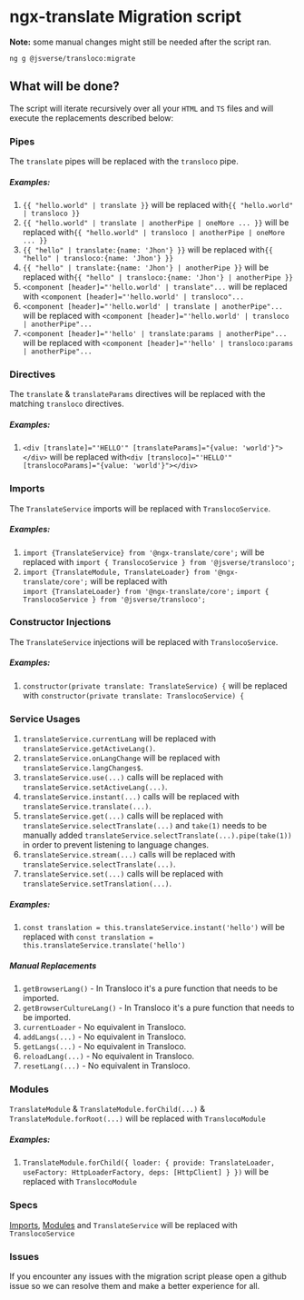 # ngx-translate Migration script

**Note:** some manual changes might still be needed after the script ran.

`ng g @jsverse/transloco:migrate`

## What will be done?

The script will iterate recursively over all your `HTML` and `TS` files and will execute the replacements described below:

### Pipes

The `translate` pipes will be replaced with the `transloco` pipe.

##### Examples:

1. `{{ "hello.world" | translate }}` will be replaced with`{{ "hello.world" | transloco }}`
2. `{{ "hello.world" | translate | anotherPipe | oneMore ... }}` will be replaced with`{{ "hello.world" | transloco | anotherPipe | oneMore ... }}`
3. `{{ "hello" | translate:{name: 'Jhon'} }}` will be replaced with`{{ "hello" | transloco:{name: 'Jhon'} }}`
4. `{{ "hello" | translate:{name: 'Jhon'} | anotherPipe }}` will be replaced with`{{ "hello" | transloco:{name: 'Jhon'} | anotherPipe }}`
5. `<component [header]="'hello.world' | translate"...` will be replaced with `<component [header]="'hello.world' | transloco"...`
6. `<component [header]="'hello.world' | translate | anotherPipe"...` will be replaced with `<component [header]="'hello.world' | transloco | anotherPipe"...`
7. `<component [header]="'hello' | translate:params | anotherPipe"...` will be replaced with `<component [header]="'hello' | transloco:params | anotherPipe"...`

### Directives

The `translate` & `translateParams` directives will be replaced with the matching `transloco` directives.

##### Examples:

1. `<div [translate]="'HELLO'" [translateParams]="{value: 'world'}"></div>` will be replaced with`<div [transloco]="'HELLO'" [translocoParams]="{value: 'world'}"></div>`

### Imports

The `TranslateService` imports will be replaced with `TranslocoService`.

##### Examples:

1. `import {TranslateService} from '@ngx-translate/core';` will be replaced with `import { TranslocoService } from '@jsverse/transloco';`
2. `import {TranslateModule, TranslateLoader} from '@ngx-translate/core';` will be replaced with  
    `import {TranslateLoader} from '@ngx-translate/core';`
   `import { TranslocoService } from '@jsverse/transloco';`

### Constructor Injections

The `TranslateService` injections will be replaced with `TranslocoService`.

##### Examples:

1. `constructor(private translate: TranslateService) {` will be replaced with `constructor(private translate: TranslocoService) {`

### Service Usages

1. `translateService.currentLang` will be replaced with `translateService.getActiveLang()`.
2. `translateService.onLangChange` will be replaced with `translateService.langChanges$`.
3. `translateService.use(...)` calls will be replaced with `translateService.setActiveLang(...)`.
4. `translateService.instant(...)` calls will be replaced with `translateService.translate(...)`.
5. `translateService.get(...)` calls will be replaced with `translateService.selectTranslate(...)` and `take(1)` needs to be manually added `translateService.selectTranslate(...).pipe(take(1))` in order to prevent listening to language changes.
6. `translateService.stream(...)` calls will be replaced with `translateService.selectTranslate(...)`.
7. `translateService.set(...)` calls will be replaced with `translateService.setTranslation(...)`.

##### Examples:

1. `const translation = this.translateService.instant('hello')` will be replaced with `const translation = this.translateService.translate('hello')`

##### Manual Replacements

1. `getBrowserLang()` - In Transloco it's a pure function that needs to be imported.
2. `getBrowserCultureLang()` - In Transloco it's a pure function that needs to be imported.
3. `currentLoader` - No equivalent in Transloco.
4. `addLangs(...)` - No equivalent in Transloco.
5. `getLangs(...)` - No equivalent in Transloco.
6. `reloadLang(...)` - No equivalent in Transloco.
7. `resetLang(...)` - No equivalent in Transloco.

### Modules

`TranslateModule` & `TranslateModule.forChild(...)` & `TranslateModule.forRoot(...)` will be replaced with `TranslocoModule`

##### Examples:

1. `TranslateModule.forChild({ loader: { provide: TranslateLoader, useFactory: HttpLoaderFactory, deps: [HttpClient] } })` will be replaced with `TranslocoModule`

### Specs

[Imports](#imports), [Modules](#modules) and `TranslateService` will be replaced with `TranslocoService`

### Issues

If you encounter any issues with the migration script please open a github issue so we can resolve them and make a better experience for all.
